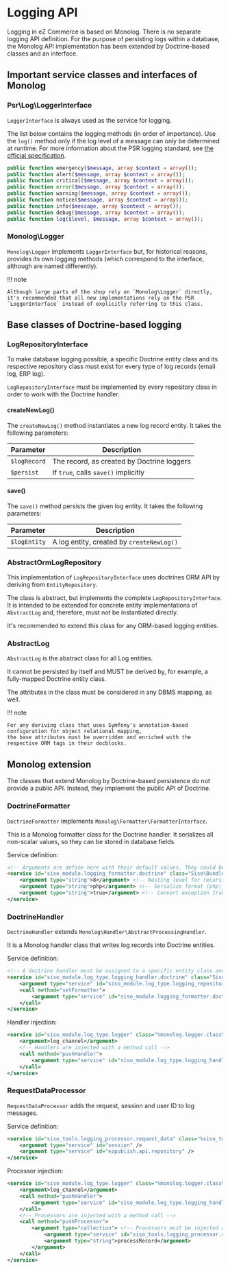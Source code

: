# Logging API

Logging in eZ Commerce is based on Monolog. There is no separate logging API definition.
For the purpose of persisting logs within a database,
the Monolog API implementation has been extended by Doctrine-based classes and an interface.

## Important service classes and interfaces of Monolog

### Psr\Log\LoggerInterface

`LoggerInterface` is always used as the service for logging. 

The list below contains the logging methods (in order of importance).
Use the `log()` method only if the log level of a message can only be determined at runtime.
For more information about the PSR logging standard, see [the official specification](https://github.com/php-fig/fig-standards/blob/master/accepted/PSR-3-logger-interface.md).

``` php
public function emergency($message, array $context = array());
public function alert($message, array $context = array());
public function critical($message, array $context = array());
public function error($message, array $context = array());
public function warning($message, array $context = array());
public function notice($message, array $context = array());
public function info($message, array $context = array());
public function debug($message, array $context = array());
public function log($level, $message, array $context = array());
```

### Monolog\Logger

`Monolog\Logger` implements `LoggerInterface` but, for historical reasons, provides its own logging methods (which correspond to the interface, although are named differently).

!!! note

    Although large parts of the shop rely on `Monolog\Logger` directly, it's recommended that all new implementations rely on the PSR `LoggerInterface` instead of explicitly referring to this class.

## Base classes of Doctrine-based logging

### LogRepositoryInterface

To make database logging possible, a specific Doctrine entity class and its respective repository class must exist
for every type of log records (email log, ERP log).

`LogRepositoryInterface` must be implemented by every repository class in order to work with the Doctrine handler.

#### createNewLog()

The `createNewLog()` method instantiates a new log record entity.
It takes the following parameters:

|Parameter|Description|
|---|---|
|`$logRecord`|The record, as created by Doctrine loggers|
|`$persist`|If `true`, calls `save()` implicitly|

#### save()

The `save()` method persists the given log entity.
It takes the following parameters:

|Parameter|Description|
|---|---|
|`$logEntity`|A log entity, created by `createNewLog()`|

### AbstractOrmLogRepository

This implementation of `LogRepositoryInterface` uses doctrines ORM API by deriving from `EntityRepository`.

The class is abstract, but implements the complete `LogRepositoryInterface`.
It is intended to be extended for concrete entity implementations of `AbstractLog` and, therefore, must not be instantiated directly.

It's recommended to extend this class for any ORM-based logging entities.

### AbstractLog

`AbstractLog` is the abstract class for all Log entities.

It cannot be persisted by itself and MUST be derived by, for example, a fully-mapped Doctrine entity class.

The attributes in the class must be considered in any DBMS mapping, as well.

!!! note

    For any deriving class that uses Symfony's annotation-based configuration for object relational mapping,
    the base attributes must be overridden and enriched with the respective ORM tags in their docblocks.

## Monolog extension

The classes that extend Monolog by Doctrine-based persistence do not provide a public API.
Instead, they implement the public API of Doctrine.

### DoctrineFormatter

`DoctrineFormatter` implements `Monolog\Formatter\FormatterInterface`.

This is a Monolog formatter class for the Doctrine handler.
It serializes all non-scalar values, so they can be stored in database fields.

Service definition:

``` xml
<!-- Arguments are define here with their default values. They could be omitted -->
<service id="siso_module.logging_formatter.doctrine" class="Siso\Bundle\ToolsBundle\Service\Logging\DoctrineFormatter">
    <argument type="string">8</argument> <!-- Nesting level for recursion -->
    <argument type="string">php</argument> <!-- Serialize format (php|json) -->
    <argument type="string">true</argument> <!-- Convert exception traces to string instead of array -->
</service>
```

### DoctrineHandler

`DoctrineHandler` extends `Monolog\Handler\AbstractProcessingHandler`.

It is a Monolog handler class that writes log records into Doctrine entities.

Service definition:

``` xml
<!-- A doctrine handler must be assigned to a specific entity class and it's repository -->
<service id="siso_module.log_type.logging_handler.doctrine" class="Siso\Bundle\ToolsBundle\Service\Logging\DoctrineHandler">
    <argument type="service" id="siso_module.log_type.logging_repository.doctrine" /> <!-- The service ID of the repository class -->
    <call method="setFormatter">
        <argument type="service" id="siso_module.logging_formatter.doctrine"/> <!-- The service id of the previously defined DoctrineFormatter -->
    </call>
</service>
```

Handler injection:

``` xml
<service id="siso_module.log_type.logger" class="%monolog.logger.class%">
    <argument>log_channel</argument>
    <!-- Handlers are injected with a method call -->
    <call method="pushHandler">
        <argument type="service" id="siso_module.log_type.logging_handler.doctrine"/>
    </call>
</service>
```

### RequestDataProcessor

`RequestDataProcessor` adds the request, session and user ID to log messages.

Service definition:

``` xml
<service id="siso_tools.logging_processor.request_data" class="%siso_tools.logging_processor.request_data.class%">
    <argument type="service" id="session" />
    <argument type="service" id="ezpublish.api.repository" />
</service>
```

Processor injection:

``` xml
<service id="siso_module.log_type.logger" class="%monolog.logger.class%">
    <argument>log_channel</argument>
    <call method="pushHandler">
        <argument type="service" id="siso_module.log_type.logging_handler.doctrine"/>
    </call>
    <!-- Processors are injected with a method call -->
    <call method="pushProcessor">
        <argument type="collection"> <!-- Processors must be injected as a callback (array(Object, 'methodName')) -->
            <argument type="service" id="siso_tools.logging_processor.request_data" />
            <argument type="string">processRecord</argument>
        </argument>
    </call>
</service>
```
